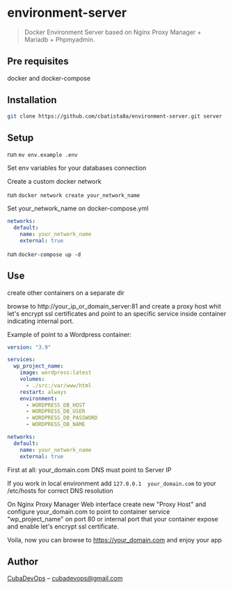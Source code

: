 # environment-server
> Docker Environment Server based on Nginx Proxy Manager + Mariadb + Phpmyadmin.

## Pre requisites

docker and docker-compose

## Installation

```sh
git clone https://github.com/cbatista8a/environment-server.git server
```

## Setup

run `mv env.example .env`

Set env variables for your databases connection

Create a custom docker network

run `docker network create your_network_name`

Set your_network_name on docker-compose.yml

```yml
networks:
  default:
    name: your_network_name
    external: true
```

run `docker-compose up -d`

## Use

create other containers on a separate dir

browse to http://your_ip_or_domain_server:81 and create a proxy host whit let's encrypt ssl certificates
and point to an specific service inside container indicating internal port.

Example of point to a Wordpress container:

```yml
version: "3.9"

services:
  wp_project_name:
    image: wordpress:latest
    volumes:
      - ./src:/var/www/html
    restart: always
    environment:
      - WORDPRESS_DB_HOST
      - WORDPRESS_DB_USER
      - WORDPRESS_DB_PASSWORD
      - WORDPRESS_DB_NAME

networks:
  default:
    name: your_network_name
    external: true
```

First at all: your_domain.com DNS must point to Server IP

If you work in local environment add `127.0.0.1  your_domain.com` to your /etc/hosts 
for correct DNS resolution

On Nginx Proxy Manager Web interface create new "Proxy Host"
and configure your_domain.com to point to container service "wp_project_name"
on port 80 or internal port that your container expose and enable let's encrypt ssl certificate.

Voila, now you can browse to https://your_domain.com and enjoy your app

## Author

[CubaDevOps](https://github.com/cbatista8a) – [cubadevops@gmail.com](mailto:cubadevops@gmail.com)


